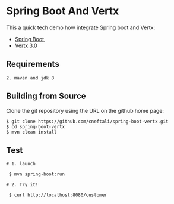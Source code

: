 # Spring Boot And Vertx

This a quick tech demo how integrate Spring boot and Vertx:

- [Spring Boot](http://projects.spring.io/spring-boot/),
- [Vertx 3.0](http://vertx.io/)

## Requirements
    2. maven and jdk 8
    
## Building from Source

Clone the git repository using the URL on the github home page:

    $ git clone https://github.com/cneftali/spring-boot-vertx.git
    $ cd spring-boot-vertx
    $ mvn clean install
    
## Test
    
    # 1. launch
    
     $ mvn spring-boot:run
     
    # 2. Try it!
    
     $ curl http://localhost:8080/customer
    
